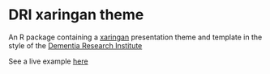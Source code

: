 # DRI xaringan theme

An R package containing a [xaringan](https://github.com/yihui/xaringan) presentation theme and template in the style of the [Dementia Research Institute](https://ukdri.ac.uk/)

See a live example [here](https://h-mateus.github.io/presentations/example_dri_theme/index.html#1)

